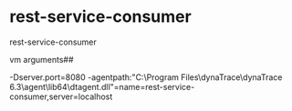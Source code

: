 # rest-service-consumer
rest-service-consumer

vm arguments## 

-Dserver.port=8080 -agentpath:"C:\Program Files\dynaTrace\dynaTrace 6.3\agent\lib64\dtagent.dll"=name=rest-service-consumer,server=localhost
